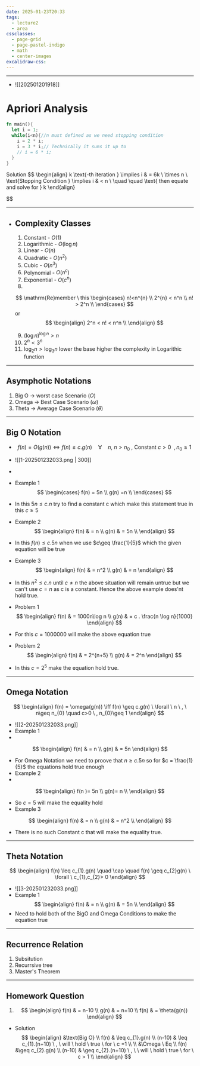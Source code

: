 ```yaml
---
date: 2025-01-23T20:33
tags:
  - lecture2
  - area
cssclasses:
  - page-grid
  - page-pastel-indigo
  - math
  - center-images
excalidraw-css:
---
```

***
- ![[202501201918]]
# Apriori Analysis

```Rust
fn main(){
  let i = 1;
  while(i<n){//n must defined as we need stopping condition
    i = 2 * i;
    i = 3 * i;// Technically it sums it up to
    // i = 6 * i;
  }
}
```

Solution
$$
\begin{align}
k \text{-th iteration } \implies i  & = 6k \ \times n \\
\text{Stopping Condition } \implies i  & < n \\
\quad  \quad \text{ then equate and solve for } k
\end{align}

$$
  ***
- ## Complexity Classes 
   1. Constant - $O(1)$
   2. Logarithmic - $O(\log n)$
   3. Linear - $O(n)$
   4. Quadratic - $O(n^{2})$
   5. Cubic - $O(n^{3})$
   6. Polynomial - $O(n^{c})$
   7. Exponential - $O(c^{n})$
   8. 
   $$
  \mathrm{Re}member \ this 
\begin{cases}
n!<n^{n} \\
2^{n} < n^n \\
n! > 2^n  \\
\end{cases}
$$
                     or
   $$
\begin{align}
2^n < n! < n^n \\
\end{align}
$$
   
   9.   $(\log n)^{\log n}>n$
  10.  $2^n<3^n$
  11.  $\log_{2}{n}>\log_{3}{n}$ lower the base higher the complexity in Logarithic function
***
## Asymphotic Notations 
  1. Big O -> worst case Scenario $(O)$
  2. Omega -> Best Case Scenario $(\omega)$
  3. Theta -> Average Case Scenario $(\theta)$

***
## Big O Notation 
- $$
f(n) = O(g(n))  \iff f(n) \leq c.g(n) \quad \forall \quad n,  \ n>n_{0} \ , \ \text{Constant } c > 0\ \ , n_{0}\geq 1
$$
- ![[1-202501232033.png | 300]]
- 
- Example 1 
$$
\begin{cases}
f(n) = 5n \\
g(n) =n  \\
\end{cases}
$$
- In this $5n  \leq  c.n$  try to find a constant c which make this statement true in this $c\geq 5$ 




- Example 2 
$$
\begin{align}
f(n)  & = n \\
g(n)  & = 5n \\
\end{align}
$$
- In this $f(n) \leq c.5n$ when we use $c\geq \frac{1}{5}$ which the given equation will be true 
- Example 3 
$$
 \begin{align}
 f(n)  & = n^2  \\
g(n)  & = n 
\end{align}
$$
- In this $n^2 \leq c.n$ until $c\neq n$ the above situation will remain untrue but we can't use $c = n$ as c is a constant. Hence the above example does'nt hold true.
- Problem 1 
$$
 \begin{align}
 f(n)  & = 1000n\log n \\
g(n)  &  =  c . \frac{n \log n}{1000}
\end{align}
$$
- For this $c=1000000$ will make the above equation true 
- Problem 2 
$$
\begin{align}
 f(n)  & = 2^{n+5}  \\
g(n)  & = 2^n
\end{align}
$$
- In this $c = 2^5$ make the equation hold true.
***
## Omega Notation

$$
 \begin{align}
f(n) = \omega(g(n)) \iff f(n) \geq c.g(n) \ \forall \ n \ , \ n\geq n_{0} \quad c>0 \ , n_{0}\geq 1 
\end{align}
$$


- ![[2-202501232033.png]]
- Example 1
- 
$$
\begin{align}
f(n)  & = n \\
g(n)  & = 5n
\end{align}
$$
- For Omega Notation we need to proove that $n\geq c.5n$ so for $c = \frac{1}{5}$ the equations hold true enough
- Example 2 
- 
$$
 \begin{align}
 f(n )= 5n \\
g(n)= n \\
\end{align}
$$

- So $c =5$ will make the equality hold 
- Example 3 

$$
 \begin{align}
f(n)  & = n \\
g(n)  & = n^2 \\
\end{align}
$$


- There is no such Constant c that will make the equality true.
***
## Theta Notation 

$$
 \begin{align}
f(n) \leq c_{1}.g(n) \quad \cap \quad f(n) \geq c_{2}g(n) \ \forall \ c_{1},c_{2}> 0
\end{align}
$$

- ![[3-202501232033.png]]
- Example 1 
$$
\begin{align}
f(n)  & = n \\
g(n)  & = 5n \\
\end{align}
$$
- Need to hold both of the BigO and Omega Conditions to make the equation true 
***
## Recurrence Relation 
1. Subsitution
2. Recurrsive tree
3. Master's Theorem 
***
## Homework Question 
1. $$
\begin{align}
f(n)  & = n-10 \\
g(n)  & = n+10 \\
f(n)  & = \theta(g(n))
\end{align}
$$
- Solution
$$
\begin{align}
&\text{Big O} \\
f(n)  & \leq c_{1}.g(n) \\ 
(n-10)  & \leq c_{1}.(n+10) \ , \ will  \ hold \ true \ for \ c =1 \\  \\
&\Omega  \ Eq \\
f(n) &\geq c_{2}.g(n) \\
(n-10)  & \geq c_{2}.(n+10) \ , \ \ will \ hold \ true \ for \ c > 1  \\
\end{align}
$$

